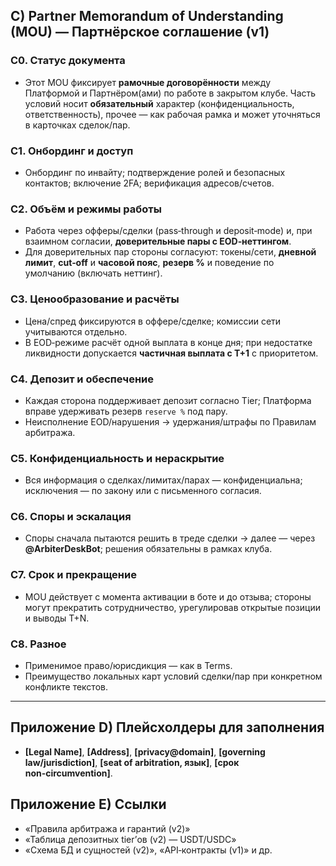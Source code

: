 ## C) Partner Memorandum of Understanding (MOU) — Партнёрское соглашение (v1)

### C0. Статус документа
- Этот MOU фиксирует **рамочные договорённости** между Платформой и Партнёром(ами) по работе в закрытом клубе. Часть условий носит **обязательный** характер (конфиденциальность, ответственность), прочее — как рабочая рамка и может уточняться в карточках сделок/пар.

### C1. Онбординг и доступ
- Онбординг по инвайту; подтверждение ролей и безопасных контактов; включение 2FA; верификация адресов/счетов.

### C2. Объём и режимы работы
- Работа через офферы/сделки (pass‑through и deposit‑mode) и, при взаимном согласии, **доверительные пары с EOD‑неттингом**.
- Для доверительных пар стороны согласуют: токены/сети, **дневной лимит**, **cut‑off** и **часовой пояс**, **резерв %** и поведение по умолчанию (включать неттинг).

### C3. Ценообразование и расчёты
- Цена/спред фиксируются в оффере/сделке; комиссии сети учитываются отдельно.  
- В EOD‑режиме расчёт одной выплата в конце дня; при недостатке ликвидности допускается **частичная выплата с T+1** с приоритетом.

### C4. Депозит и обеспечение
- Каждая сторона поддерживает депозит согласно Tier; Платформа вправе удерживать резерв `reserve %` под пару.  
- Неисполнение EOD/нарушения → удержания/штрафы по Правилам арбитража.

### C5. Конфиденциальность и нераскрытие
- Вся информация о сделках/лимитах/парах — конфиденциальна; исключения — по закону или с письменного согласия.

### C6. Споры и эскалация
- Споры сначала пытаются решить в треде сделки → далее — через **@ArbiterDeskBot**; решения обязательны в рамках клуба.

### C7. Срок и прекращение
- MOU действует с момента активации в боте и до отзыва; стороны могут прекратить сотрудничество, урегулировав открытые позиции и выводы T+N.

### C8. Разное
- Применимое право/юрисдикция — как в Terms.  
- Преимущество локальных карт условий сделки/пар при конкретном конфликте текстов.

---

## Приложение D) Плейсхолдеры для заполнения
- **[Legal Name]**, **[Address]**, **[privacy@domain]**, **[governing law/jurisdiction]**, **[seat of arbitration, язык]**, **[срок non‑circumvention]**.

## Приложение E) Ссылки
- «Правила арбитража и гарантий (v2)»  
- «Таблица депозитных tier’ов (v2) — USDT/USDC»  
- «Схема БД и сущностей (v2)», «API‑контракты (v1)» и др.